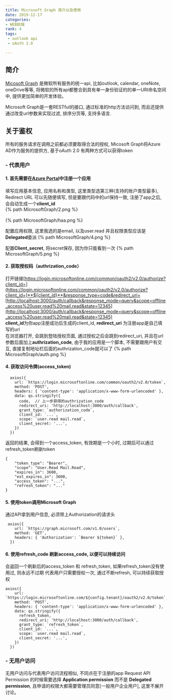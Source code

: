 ```yaml
---
title: Microsoft Graph 简介以及使用
date: 2019-12-17
categories: 
- WEB前端
rank: 4
tags: 
 - outlook api
 - oAuth 2.0

---
```



## 简介
[Micosoft Graph](https://docs.microsoft.com/zh-cn/graph/auth-v2-service?view=graph-rest-1.0) 是微软所有服务的统一api, 比如outlook, calendar, oneNote, oneDrive等等, 将微软的所有api都整合到具有单一身份验证的的单一URI命名空间中, 提供更加简单的开发体验。

Microsoft Graph是一套RESTful的接口, 通过标准的http方法访问到, 而且还提供通过改变url参数来实现过滤, 排序分页等, 支持多语言.

  

## 关于鉴权

所有的服务请求在调用之前都必须要取得合法的授权, Micosoft Graph将Azure AD作为服务的提供方, 基于oAuth 2.0
有两种方式可以获得token
###  - 代表用户
 ####  1. 首先需要在[Azure Portal](https://portal.azure.com/)中注册一个应用
 填写应用基本信息, 应用名称和类型, 这里类型选第三种(支持的账户类型最多), Redirect URL 可以先随便填写, 但是要跟代码中的url保持一致, 注册了app之后, 会自动生成一个**client_id**<br/>
 {% path  MicrosoftGraph/2.png %}
<br/>
<br/>
 {% path  MicrosoftGraph/haa.png %}


配置应用权限, 这里我选的是email, 以及user.read 并且权限类型应该是**Delegated**委派
 {% path  MicrosoftGraph/4.png %}



配置**Client_secret**, 将secret保存, 因为你只能看到一次
 {% path  MicrosoftGraph/5.png %}


#### 2. 获取授权码（authrization_code）

打开链接[https://login.microsoftonline.com/common/oauth2/v2.0/authorize?client_id=](https://login.microsoftonline.com/common/oauth2/v2.0/authorize?client_id=)**${client_id}**&response_type=code&redirect_uri=[http://localhost:3000/auth/callback&response_mode=query&scope=offline_access%20user.read%20mail.read&state=12345](http://localhost:3000/auth/callback&response_mode=query&scope=offline_access%20user.read%20mail.read&state=12345) <br/>
**client_id**为你app注册成功后生成的client_id, **redirect_uri** 为注册app是自己填写的url<br/>
在浏览器打开, 会跳到登陆授权页面, 通过授权之后会跳到redirect_uri, 并且在url参数后面加上**authrization_code**, 由于我的应用是一个脚本, 不需要跟用户有交互, 直接复制地址栏后面的authrization_code就可以了
 {% path  MicrosoftGraph/auth.png %}
#### 4. 获取访问令牌(access_token)
```
  axios({
    url: `https://login.microsoftonline.com/common/oauth2/v2.0/token`,
    method: 'POST',
    headers: { 'content-type': 'application/x-www-form-urlencoded' },
    data: qs.stringify({
      code,  // 上一步获得的authrization_code
      redirect_uri: 'http://localhost:3000/auth/callback',
      grant_type: `authorization_code`,
      client_id: `...`,
      scope: `user.read mail.read`,
      client_secret: '...',
    })
  })
```
返回的结果, 会得到一个access_token, 有效期是一个小时, 过期后可以通过refresh_token刷新token
```
{
    "token_type": "Bearer",
    "scope": "User.Read Mail.Read",
    "expires_in": 3600,
    "ext_expires_in": 3600,
    "access_token": "...",
    "refresh_token": "..."
}
```
#### 5. 使用token调用Microsoft Graph
通过API拿到用户信息, 必须带上Authorization的请求头
```
 axios({
    url: `https://graph.microsoft.com/v1.0/users`,
    method: 'GET',
    headers: { 'Authorization': `Bearer ${token}` },
  })  
```
#### 6. 使用refresh_code 刷新access_code, 以便可以持续访问
会返回一个刷新后的access_token 和 refresh_token, 如果refresh_token没有使用过, 则永远不过期
代表用户只需要授权一次, 通过不断refresh, 可以持续获取授权
```
axios({
    url: `https://login.microsoftonline.com/${config.tenant}/oauth2/v2.0/token`,
    method: 'POST',
    headers: { 'content-type': 'application/x-www-form-urlencoded' },
    data: qs.stringify({
      refresh_token,
      redirect_uri: 'http://localhost:3000/auth/callback',
      grant_type: `refresh_token`,
      client_id: `...`,
      scope: `user.read mail.read`,
      client_secret: '...',
    })
  })
```
###  - 无用户访问
无用户访问与代表用户访问流程相似, 不同点在于注册的app Request API Permission 的时候需要选择 **Application permission** 而不是 **Delegated permission**, 且申请的权限大都需要管理员同意[一般用户企业用户], 这里不展开讨论。


